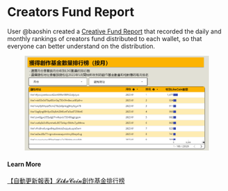 # Creators Fund Report

User @baoshin created a [Creative Fund Report](https://datastudio.google.com/u/0/reporting/46dfd4ba-e742-4d0a-8b50-d56036e32cf5?s=mn4s-X-VN4w) that recorded the daily and monthly rankings of creators fund distributed to each wallet, so that everyone can better understand on the distribution.

<figure><img src="../../.gitbook/assets/Creators Fund Reports.png" alt=""><figcaption></figcaption></figure>

#### Learn More

[【自動更新報表】𝓛𝓲𝓴𝓮𝓒𝓸𝓲𝓷創作基金排行榜](https://matters.news/@baoshin/261595)
